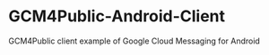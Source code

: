 GCM4Public-Android-Client
=========================

GCM4Public client example of Google Cloud Messaging for Android